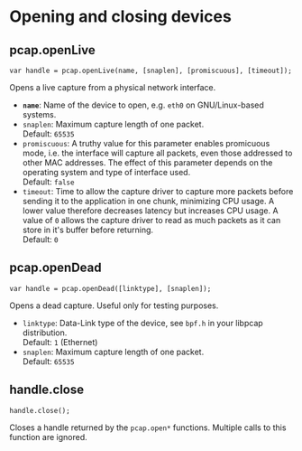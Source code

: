 Opening and closing devices
===========================

## pcap.openLive
    var handle = pcap.openLive(name, [snaplen], [promiscuous], [timeout]);

Opens a live capture from a physical network interface.

* **`name`**: Name of the device to open, e.g. `eth0` on GNU/Linux-based systems.
* `snaplen`: Maximum capture length of one packet.  
   Default: `65535`
* `promiscuous`: A truthy value for this parameter enables promicuous mode, i.e.
   the interface will capture all packets, even those addressed to other MAC
   addresses. The effect of this parameter depends on the operating system and type
   of interface used.  
   Default: `false`
* `timeout`: Time to allow the capture driver to capture more packets before sending it
  to the application in one chunk, minimizing CPU usage. A lower value therefore decreases
  latency but increases CPU usage. A value of `0` allows the capture driver to read
  as much packets as it can store in it's buffer before returning.  
  Default: `0`

## pcap.openDead
    var handle = pcap.openDead([linktype], [snaplen]);

Opens a dead capture. Useful only for testing purposes.

* `linktype`: Data-Link type of the device, see `bpf.h` in your libpcap distribution.  
   Default: `1` (Ethernet)
* `snaplen`: Maximum capture length of one packet.  
   Default: `65535`

## handle.close
    handle.close();

Closes a handle returned by the `pcap.open*` functions. Multiple calls to this function
are ignored.
